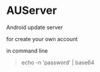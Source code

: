 # AUServer
Android update server


for create your own account

in command line
>echo -n 'password' | base64
